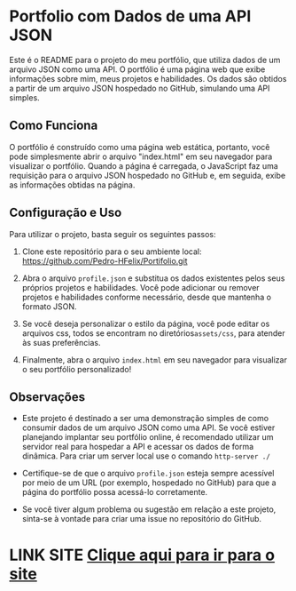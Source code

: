 # Portfolio com Dados de uma API JSON

Este é o README para o projeto do meu portfólio, que utiliza dados de um arquivo JSON como uma API. O portfólio é uma página web que exibe informações sobre mim, meus projetos e habilidades. Os dados são obtidos a partir de um arquivo JSON hospedado no GitHub, simulando uma API simples.

## Como Funciona

O portfólio é construído como uma página web estática, portanto, você pode simplesmente abrir o arquivo "index.html" em seu navegador para visualizar o portfólio. Quando a página é carregada, o JavaScript faz uma requisição para o arquivo JSON hospedado no GitHub e, em seguida, exibe as informações obtidas na página.
## Configuração e Uso

Para utilizar o projeto, basta seguir os seguintes passos:

1. Clone este repositório para o seu ambiente local: https://github.com/Pedro-HFelix/Portifolio.git
   
2. Abra o arquivo `profile.json` e substitua os dados existentes pelos seus próprios projetos e habilidades. Você pode adicionar ou remover projetos e habilidades conforme necessário, desde que mantenha o formato JSON.

3. Se você deseja personalizar o estilo da página, você pode editar os arquivos css, todos se encontram no diretórios`assets/css`, para atender às suas preferências.

4. Finalmente, abra o arquivo `index.html` em seu navegador para visualizar o seu portfólio personalizado!

## Observações

- Este projeto é destinado a ser uma demonstração simples de como consumir dados de um arquivo JSON como uma API. Se você estiver planejando implantar seu portfólio online, é recomendado utilizar um servidor real para hospedar a API e acessar os dados de forma dinâmica. Para criar um server local use o comando `http-server ./`

- Certifique-se de que o arquivo `profile.json` esteja sempre acessível por meio de um URL (por exemplo, hospedado no GitHub) para que a página do portfólio possa acessá-lo corretamente.

- Se você tiver algum problema ou sugestão em relação a este projeto, sinta-se à vontade para criar uma issue no repositório do GitHub.
# LINK SITE [Clique aqui para ir para o site](https://prismatic-semifreddo-4127a3.netlify.app/)


